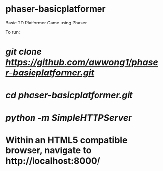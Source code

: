 phaser-basicplatformer
======================

Basic 2D Platformer Game using Phaser

To run:

# *git clone https://github.com/awwong1/phaser-basicplatformer.git*
# *cd phaser-basicplatformer.git*
# *python -m SimpleHTTPServer*
# Within an HTML5 compatible browser, navigate to http://localhost:8000/